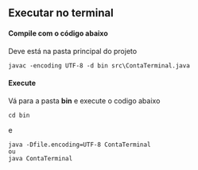 ## Executar no terminal
#### Compile com o código abaixo
Deve está na pasta principal do projeto
```
javac -encoding UTF-8 -d bin src\ContaTerminal.java
```

#### Execute
Vá para a pasta **bin** e execute o codigo abaixo
```
cd bin
```
e
```
java -Dfile.encoding=UTF-8 ContaTerminal
ou 
java ContaTerminal
```
